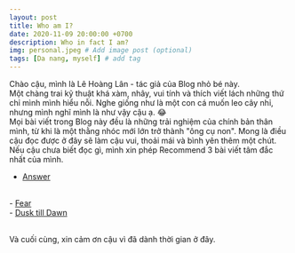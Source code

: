 ```yaml
---
layout: post
title: Who am I?
date: 2020-11-09 20:00:00 +0700
description: Who in fact I am?
img: personal.jpeg # Add image post (optional)
tags: [Da nang, myself] # add tag
---
```


Chào cậu, mình là Lê Hoàng Lân - tác giả của Blog nhỏ bé này.
<br>
Một chàng trai kỹ thuật khá xàm, nhây, vui tính và thích viết lách những thứ chỉ mình mình hiểu nỗi. Nghe giống như là một con cá muốn leo cây nhỉ, nhưng mình nghĩ mình là như vậy cậu ạ. 😂
<br>
Mọi bài viết trong Blog này đều là những trải nghiệm của chính bản thân mình, từ khi là một thằng nhóc mới lớn trở thành "ông cụ non". Mong là điều cậu đọc được ở đây sẽ làm cậu vui, thoải mái và bình yên thêm một chút.
<br>
Nếu cậu chưa biết đọc gì, mình xin phép Recommend 3 bài viết tâm đắc nhất của mình.
<br>
- <a href="https://keiblog.github.io/answer/" target="_blank">Answer</a>
<br>
- <a href="https://keiblog.github.io/fear/" target="_blank">Fear</a>
<br>
- <a href="https://keiblog.github.io/dusk-till-dawn/" target="_blank">Dusk till Dawn</a>
<br>
<br>
<p class="left">
Và cuối cùng, xin cảm ơn cậu vì đã dành thời gian ở đây.
</p>
